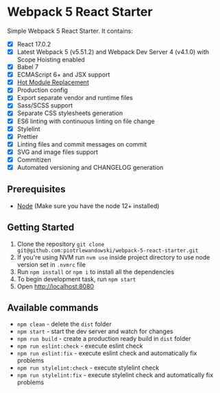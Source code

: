 # Webpack 5 React Starter

Simple Webpack 5 React Starter. It contains:
- [x] React 17.0.2
- [x] Latest Webpack 5 (v5.51.2) and Webpack Dev Server 4 (v4.1.0) with Scope Hoisting enabled
- [x] Babel 7
- [x] ECMAScript 6+ and JSX support
- [x] [Hot Module Replacement](https://webpack.js.org/concepts/hot-module-replacement)
- [x] Production config
- [x] Export separate vendor and runtime files
- [x] Sass/SCSS support
- [x] Separate CSS stylesheets generation
- [x] ES6 linting with continuous linting on file change
- [x] Stylelint
- [x] Prettier
- [x] Linting files and commit messages on commit
- [x] SVG and image files support
- [x] Commitizen
- [x] Automated versioning and CHANGELOG generation

## Prerequisites

* [Node](https://nodejs.org/) (Make sure you have the node 12+ installed)

## Getting Started

1. Clone the repository `git clone git@github.com:piotrlewandowski/webpack-5-react-starter.git`
2. If you're using NVM run `nvm use` inside project directory to use node version set in `.nvmrc` file
3. Run `npm install` or `npm i` to install all the dependencies
4. To begin development task, run `npm start`
5. Open [http://localhost:8080](http://localhost:8080)

## Available commands

- `npm clean` - delete the `dist` folder
- `npm start` - start the dev server and watch for changes
- `npm run build` - create a production ready build in `dist` folder
- `npm run eslint:check` - execute eslint check
- `npm run eslint:fix` - execute eslint check and automatically fix problems
- `npm run stylelint:check` - execute stylelint check
- `npm run stylelint:fix` - execute stylelint check and automatically fix problems
